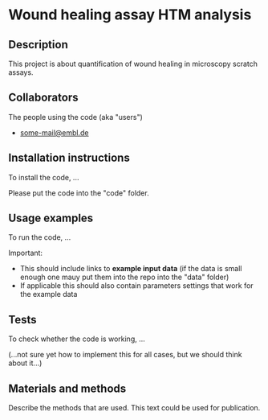 # Wound healing assay HTM analysis

## Description

This project is about quantification of wound healing in microscopy scratch assays.


## Collaborators

The people using the code (aka "users")
- some-mail@embl.de

## Installation instructions

To install the code, ...

Please put the code into the "code" folder.

## Usage examples

To run the code, ...

Important: 
- This should include links to **example input data** (if the data is small enough one mauy put them into the repo into the "data" folder)
- If applicable this should also contain parameters settings that work for the example data

## Tests

To check whether the code is working, ...

(...not sure yet how to implement this for all cases, but we should think about it...)

## Materials and methods

Describe the methods that are used. This text could be used for publication.

